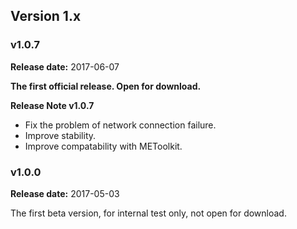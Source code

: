 
## Version 1.x

### v1.0.7

**Release date:** 2017-06-07

**The first official release. Open for download.**

**Release Note v1.0.7**

- Fix the problem of network connection failure.
- Improve stability.
- Improve compatability with METoolkit.


### v1.0.0

**Release date:** 2017-05-03

The first beta version, for internal test only, not open for download.